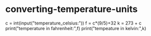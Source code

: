 # converting-temperature-units
c = int(input("temperature_celsius:"))
f = c*(9/5)+32
k = 273 + c
print("temperature in fahrenheit:",f)
print("tempeature in kelvin:",k)

